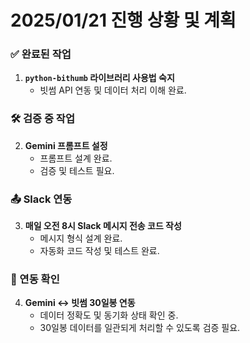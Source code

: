 # 2025/01/21 진행 상황 및 계획

### ✅ 완료된 작업
1. **`python-bithumb` 라이브러리 사용법 숙지**
   - 빗썸 API 연동 및 데이터 처리 이해 완료.

### 🛠 검증 중 작업
2. **Gemini 프롬프트 설정**
   - 프롬프트 설계 완료.
   - 검증 및 테스트 필요.

### 📤 Slack 연동
3. **매일 오전 8시 Slack 메시지 전송 코드 작성**
   - 메시지 형식 설계 완료.
   - 자동화 코드 작성 및 테스트 완료.

### 🔗 연동 확인
4. **Gemini ↔ 빗썸 30일봉 연동**
   - 데이터 정확도 및 동기화 상태 확인 중.
   - 30일봉 데이터를 일관되게 처리할 수 있도록 검증 필요.
